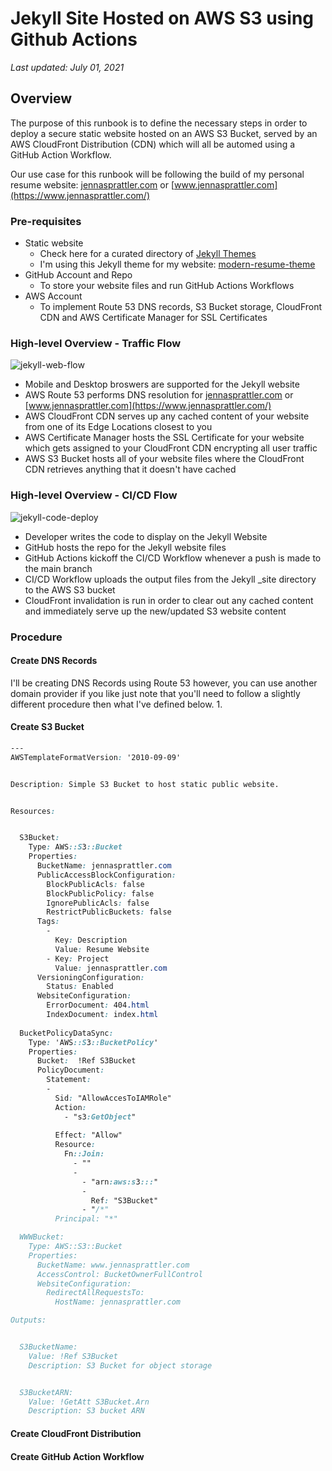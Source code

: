 # Jekyll Site Hosted on AWS S3 using Github Actions

_Last updated: July 01, 2021_

## Overview
The purpose of this runbook is to define the necessary steps in order to deploy a secure static website hosted on an AWS S3 Bucket, served by an AWS CloudFront Distribution (CDN) which will all be automed using a GitHub Action Workflow.

Our use case for this runbook will be following the build of my personal resume website: [jennasprattler.com](https://jennasprattler.com/) or [www.jennasprattler.com](https://www.jennasprattler.com/)

### Pre-requisites
- Static website
  - Check here for a curated directory of [Jekyll Themes](https://jekyllthemes.io/)
  - I'm using this Jekyll theme for my website: [modern-resume-theme](https://github.com/sproogen/modern-resume-theme)
- GitHub Account and Repo 
  - To store your website files and run GitHub Actions Workflows
- AWS Account
  - To implement Route 53 DNS records, S3 Bucket storage, CloudFront CDN and AWS Certificate Manager for SSL Certificates

### High-level Overview - Traffic Flow
![jekyll-web-flow](/images/jekyll-web-flow.jpg)
- Mobile and Desktop broswers are supported for the Jekyll website
- AWS Route 53 performs DNS resolution for [jennasprattler.com](https://jennasprattler.com/) or [www.jennasprattler.com](https://www.jennasprattler.com/)
- AWS CloudFront CDN serves up any cached content of your website from one of its Edge Locations closest to you
- AWS Certificate Manager hosts the SSL Certificate for your website which gets assigned to your CloudFront CDN encrypting all user traffic
- AWS S3 Bucket hosts all of your website files where the CloudFront CDN retrieves anything that it doesn't have cached

### High-level Overview - CI/CD Flow
![jekyll-code-deploy](/images/jekyll-code-deploy.jpg)
- Developer writes the code to display on the Jekyll Website
- GitHub hosts the repo for the Jekyll website files
- GitHub Actions kickoff the CI/CD Workflow whenever a push is made to the main branch
- CI/CD Workflow uploads the output files from the Jekyll _site directory to the AWS S3 bucket
- CloudFront invalidation is run in order to clear out any cached content and immediately serve up the new/updated S3 website content

### Procedure
#### Create DNS Records
I'll be creating DNS Records using Route 53 however, you can use another domain provider if you like just note that you'll need to follow a slightly different procedure then what I've defined below.
1. 

#### Create S3 Bucket

```scss
---
AWSTemplateFormatVersion: '2010-09-09'


Description: Simple S3 Bucket to host static public website.


Resources:


  S3Bucket:
    Type: AWS::S3::Bucket
    Properties:
      BucketName: jennasprattler.com
      PublicAccessBlockConfiguration:
        BlockPublicAcls: false
        BlockPublicPolicy: false
        IgnorePublicAcls: false
        RestrictPublicBuckets: false
      Tags:
        -
          Key: Description
          Value: Resume Website
        - Key: Project
          Value: jennasprattler.com
      VersioningConfiguration:
        Status: Enabled
      WebsiteConfiguration:
        ErrorDocument: 404.html
        IndexDocument: index.html
          
  BucketPolicyDataSync:  
    Type: 'AWS::S3::BucketPolicy'  
    Properties:  
      Bucket:  !Ref S3Bucket
      PolicyDocument:
        Statement:  
        -  
          Sid: "AllowAccesToIAMRole"  
          Action:  
            - "s3:GetObject"
            
          Effect: "Allow"  
          Resource:  
            Fn::Join:  
              - ""  
              -  
                - "arn:aws:s3:::"  
                -  
                  Ref: "S3Bucket"  
                - "/*"  
          Principal: "*"            

  WWWBucket:
    Type: AWS::S3::Bucket
    Properties:
      BucketName: www.jennasprattler.com 
      AccessControl: BucketOwnerFullControl
      WebsiteConfiguration:
        RedirectAllRequestsTo:
          HostName: jennasprattler.com

Outputs:


  S3BucketName:
    Value: !Ref S3Bucket
    Description: S3 Bucket for object storage


  S3BucketARN:
    Value: !GetAtt S3Bucket.Arn
    Description: S3 bucket ARN
```

#### Create CloudFront Distribution

#### Create GitHub Action Workflow 